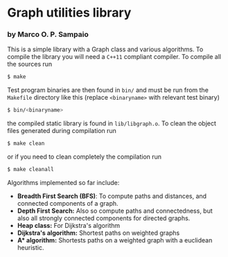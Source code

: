 Graph utilities library
=======================
### by Marco O. P. Sampaio

This is a simple library with a Graph class and various algorithms. To compile the library you will need a ```C++11``` compliant compiler. To compile all the sources run

```bash
$ make
```
Test program binaries are then found in ```bin/``` and must be run from the ```Makefile``` directory like this (replace ```<binaryname>``` with relevant test binary)
```bash
$ bin/<binaryname>
```
the compiled static library is found in ```lib/libgraph.o```.
To clean the object files generated during compilation run
```bash
$ make clean
```
or if you need to clean completely the compilation run
```bash
$ make cleanall
```

Algorithms implemented so far include:
* **Breadth First Search (BFS)**: To compute paths and distances, and connected components of a graph.
* **Depth First Search:** Also so compute paths and connectedness, but also all strongly connected components for directed graphs.
* **Heap class:** For Dijkstra's algorithm
* **Dijkstra's algorithm:** Shortest paths on weighted graphs
* __A* algorithm:__ Shortests paths on a weighted graph with a euclidean heuristic.

